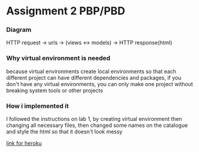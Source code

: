 # Assignment 2 PBP/PBD

### Diagram
HTTP request -> urls -> (views <-> models) -> HTTP response(html)

### Why virtual environment is needed
because virtual environments create local environments so that each different project can have different dependencies and packages, if you don't have any virtual environments, you can only make one project without breaking system tools or other projects

### How i implemented it
I followed the instructions on lab 1, by creating virtual environment then changing all necessary files, then changed some names on the catalogue and style the html so that it doesn't look messy

[link for heroku](https://www.youtube.com/watch?v=dQw4w9WgXcQ)
